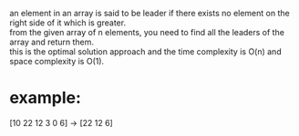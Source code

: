 an element in an array is said to be leader if there exists no element on the right side of it which is greater.  
from the given array of n elements, you need to find all the leaders of the array and return them.  
this is the optimal solution approach and the time complexity is O(n) and space complexity is O(1).
# example:
[10 22 12 3 0 6] -> [22 12 6]
